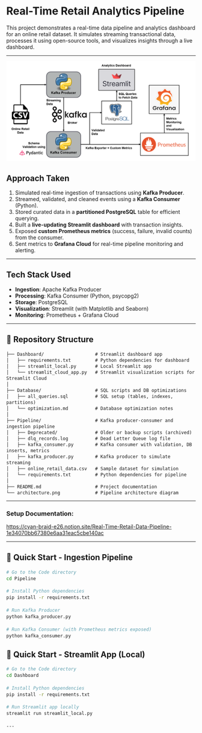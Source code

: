 # Real-Time Retail Analytics Pipeline

This project demonstrates a real-time data pipeline and analytics dashboard for an online retail dataset. It simulates streaming transactional data, processes it using open-source tools, and visualizes insights through a live dashboard.

---

![alt text](Architecture_diagram.png)

## Approach Taken

1. Simulated real-time ingestion of transactions using **Kafka Producer**.
2. Streamed, validated, and cleaned events using a **Kafka Consumer** (Python).
3. Stored curated data in a **partitioned PostgreSQL** table for efficient querying.
4. Built a **live-updating Streamlit dashboard** with transaction insights.
5. Exposed **custom Prometheus metrics** (success, failure, invalid counts) from the consumer.
6. Sent metrics to **Grafana Cloud** for real-time pipeline monitoring and alerting.

---

## Tech Stack Used

- **Ingestion**: Apache Kafka Producer
- **Processing**: Kafka Consumer (Python, psycopg2)
- **Storage**: PostgreSQL
- **Visualization**: Streamlit (with Matplotlib and Seaborn)
- **Monitoring**: Prometheus + Grafana Cloud

---

## 📁 Repository Structure

```
├── Dashboard/                   # Streamlit dashboard app
│   ├── requirements.txt         # Python dependencies for dashboard
│   ├── streamlit_local.py       # Local Streamlit app
│   └── streamlit_cloud_app.py   # Streamlit visualization scripts for Streamlit Cloud
│
├── Database/                    # SQL scripts and DB optimizations
│   ├── all_queries.sql          # SQL setup (tables, indexes, partitions)
│   └── optimization.md          # Database optimization notes
│
├── Pipeline/                    # Kafka producer-consumer and ingestion pipeline
│   ├── Deprecated/              # Older or backup scripts (archived)
│   ├── dlq_records.log          # Dead Letter Queue log file
│   ├── kafka_consumer.py        # Kafka consumer with validation, DB inserts, metrics
│   ├── kafka_producer.py        # Kafka producer to simulate streaming
│   ├── online_retail_data.csv   # Sample dataset for simulation
│   └── requirements.txt         # Python dependencies for pipeline
│
├── README.md                    # Project documentation
└── architecture.png             # Pipeline architecture diagram

```

---

###  Setup Documentation: 
https://cyan-braid-e26.notion.site/Real-Time-Retail-Data-Pipeline-1e34070bb67380e6aa31eac5cbe140ac

---

## 🚀 Quick Start - Ingestion Pipeline

```bash
# Go to the Code directory
cd Pipeline

# Install Python dependencies
pip install -r requirements.txt

# Run Kafka Producer
python kafka_producer.py

# Run Kafka Consumer (with Prometheus metrics exposed)
python kafka_consumer.py

```

## 🚀 Quick Start - Streamlit App (Local)

```bash
# Go to the Code directory
cd Dashboard

# Install Python dependencies
pip install -r requirements.txt

# Run Streamlit app locally
streamlit run streamlit_local.py

---
